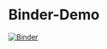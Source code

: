 # Binder-Demo
[![Binder](https://mybinder.org/badge_logo.svg)](https://mybinder.org/v2/gh/le27/Binder-Demo/tree/master/master)
